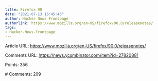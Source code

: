 ```yaml
---
title: Firefox 90
date: "2021-07-13 13:45:43"
author: Hacker News Frontpage
authorlink: https://www.mozilla.org/en-US/firefox/90.0/releasenotes/
tags:
- Hacker-News-Frontpage
---
```


<p>Article URL: <a href="https://www.mozilla.org/en-US/firefox/90.0/releasenotes/">https://www.mozilla.org/en-US/firefox/90.0/releasenotes/</a></p>
<p>Comments URL: <a href="https://news.ycombinator.com/item?id=27820881">https://news.ycombinator.com/item?id=27820881</a></p>
<p>Points: 356</p>
<p># Comments: 209</p>
